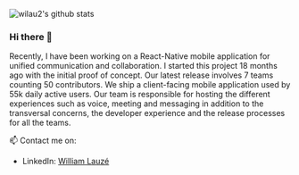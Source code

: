 ![wilau2's github stats](https://github-readme-stats.vercel.app/api?username=wilau2&show_icons=true)

### Hi there 👋

Recently, I have been working on a React-Native mobile application for unified communication and collaboration. I started this project 18 months ago with the initial proof of concept. Our latest release involves 7 teams counting 50 contributors. We ship a client-facing mobile application used by 55k daily active users. Our team is responsible for hosting the different experiences such as voice, meeting and messaging in addition to the transversal concerns, the developer experience and the release processes for all the teams.

📫 Contact me on:

- LinkedIn: [William Lauzé](https://www.linkedin.com/in/williamlauze/)

<!--
**wilau2/wilau2** is a ✨ _special_ ✨ repository because its `README.md` (this file) appears on your GitHub profile.

Here are some ideas to get you started:

- 🔭 I’m currently working on ...
- 🌱 I’m currently learning ...
- 👯 I’m looking to collaborate on ...
- 🤔 I’m looking for help with ...
- 💬 Ask me about ...
- 📫 How to reach me:
- 😄 Pronouns: He/Him
- ⚡ Fun fact: ...
- 🔭 I’m currently working on 
- 🌱 I’m currently learning how lead 50 collaborators on the same React-Native application
-->

